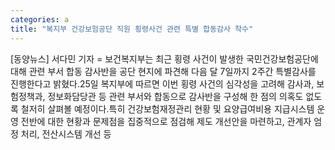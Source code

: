 ```yaml
---
categories: a
title: "복지부 건강보험공단 직원 횡령사건 관련 특별 합동감사 착수"
---
```

[동양뉴스] 서다민 기자 = 보건복지부는 최근 횡령 사건이 발생한 국민건강보험공단에 대해 관련 부서 합동 감사반을 공단 현지에 파견해 다음 달 7일까지 2주간 특별감사를 진행한다고 밝혔다.25일 복지부에 따르면 이번 횡령 사건의 심각성을 고려해 감사과, 보험정책과, 정보화담당관 등 관련 부서와 합동으로 감사반을 구성해 한 점의 의혹도 없도록 철저히 살펴볼 예정이다.특히 건강보험재정관리 현황 및 요양급여비용 지급시스템 운영 전반에 대한 현황과 문제점을 집중적으로 점검해 제도 개선안을 마련하고, 관계자 엄정 처리, 전산시스템 개선 등